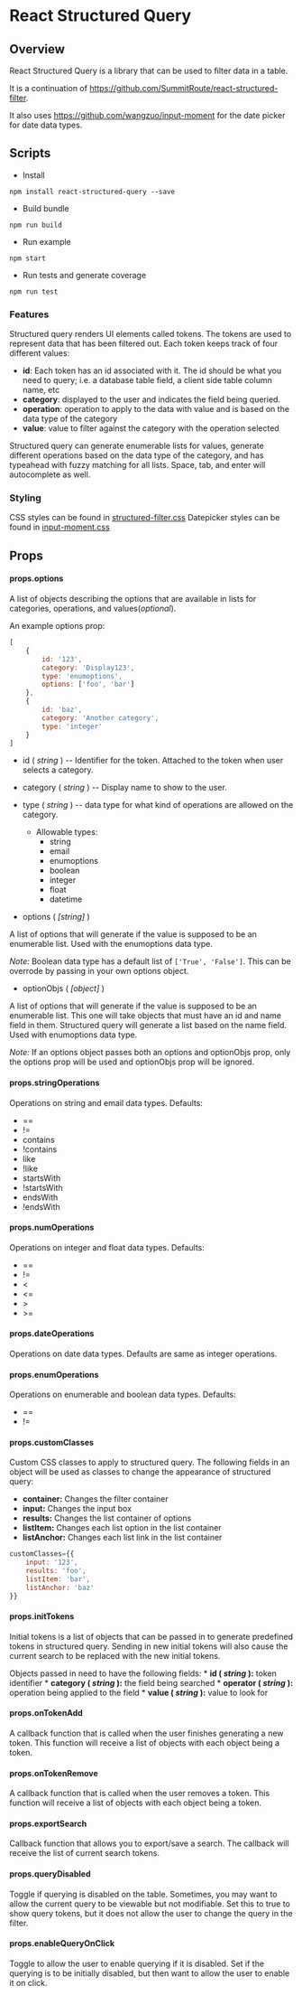 # React Structured Query

## Overview

React Structured Query is a library that can be used to filter data in a table.

It is a continuation of https://github.com/SummitRoute/react-structured-filter.

It also uses https://github.com/wangzuo/input-moment for the date picker for 
date data types.

## Scripts

* Install
```
npm install react-structured-query --save
```
* Build bundle
```
npm run build
```
* Run example
```
npm start
```
* Run tests and generate coverage
```
npm run test
```

### Features

Structured query renders UI elements called tokens. The tokens are used to 
represent data that has been filtered out. Each token keeps track of 
four different values:

* **id**: Each token has an id associated with it. The id should be what you 
need to query; i.e. a database table field, a client side table column name, etc
* **category**: displayed to the user and indicates the field being queried.
* **operation**: operation to apply to the data with value and is based on the 
data type of the category
* **value**: value to filter against the category with the operation selected

Structured query can generate enumerable lists for values, generate different 
operations based on the data type of the category, and has typeahead with 
fuzzy matching for all lists. Space, tab, and enter will autocomplete as well.

### Styling

CSS styles can be found in [structured-filter.css](./example/css/structured-filter.css)
Datepicker styles can be found in [input-moment.css](./example/css/input-moment.css)

## Props

#### props.options

A list of objects describing the options that are available in lists 
for categories, operations, and values(*optional*).

An example options prop:

```javascript
[
	{
		id: '123',
		category: 'Display123',
		type: 'enumoptions',
		options: ['foo', 'bar']
	},
	{
		id: 'baz',
		category: 'Another category',
		type: 'integer'
	}
]
```

* id ( *string* ) -- Identifier for the token. Attached to the token when user 
selects a category.

* category ( *string* ) -- Display name to show to the user.

* type ( *string* ) -- data type for what kind of operations are allowed on the 
category.

  * Allowable types:
    * string
    * email
    * enumoptions
    * boolean
    * integer
    * float
    * datetime

* options ( *[string]* )

A list of options that will generate if the value is supposed to be an 
enumerable list. Used with the enumoptions data type.

*Note:* Boolean data type has a default list of `['True', 'False']`. This 
can be overrode by passing in your own options object.

* optionObjs ( *[object]* )

A list of options that will generate if the value is supposed to be an 
enumerable list. This one will take objects that must have an id and name field
in them. Structured query will generate a list based on the name field. 
Used with enumoptions data type.

*Note:* If an options object passes both an options and optionObjs prop,
only the options prop will be used and optionObjs prop will be ignored.

#### props.stringOperations

Operations on string and email data types. Defaults:

* ==
* !=
* contains
* !contains
* like
* !like
* startsWith
* !startsWith
* endsWith
* !endsWith

#### props.numOperations

Operations on integer and float data types. Defaults:

* ==
* !=
* <
* <=
* \>
* \>=

#### props.dateOperations

Operations on date data types. Defaults are same as integer operations.

#### props.enumOperations

Operations on enumerable and boolean data types. Defaults:

* ==
* !=


#### props.customClasses

Custom CSS classes to apply to structured query. The following fields in an 
object will be used as classes to change the appearance of structured query:

* **container:** Changes the filter container
* **input:** Changes the input box
* **results:** Changes the list container of options
* **listItem:** Changes each list option in the list container
* **listAnchor:** Changes each list link in the list container

```javascript
customClasses={{
	input: '123',
	results: 'foo',
	listItem: 'bar',
	listAnchor: 'baz'
}}
```

#### props.initTokens

Initial tokens is a list of objects that can be passed in to generate 
predefined tokens in structured query. Sending in new initial tokens will also 
cause the current search to be replaced with the new initial tokens.

Objects passed in need to have the following fields: 
	* **id ( *string* ):** token identifier
	* **category ( *string* ):** the field being searched
	* **operator ( *string* ):** operation being applied to the field
	* **value ( *string* ):** value to look for

#### props.onTokenAdd

A callback function that is called when the user finishes generating a new 
token. This function will receive a list of objects with each object 
being a token.

#### props.onTokenRemove

A callback function that is called when the user removes a token. This 
function will receive a list of objects with each object being a token.

#### props.exportSearch

Callback function that allows you to export/save a search. The callback will 
receive the list of current search tokens.

#### props.queryDisabled

Toggle if querying is disabled on the table. Sometimes, you may want to allow 
the current query to be viewable but not modifiable. Set this to true to show 
query tokens, but it does not allow the user to change the query in the filter.

#### props.enableQueryOnClick

Toggle to allow the user to enable querying if it is disabled. Set if the 
querying is to be initially disabled, but then want to allow the user to enable 
it on click.

